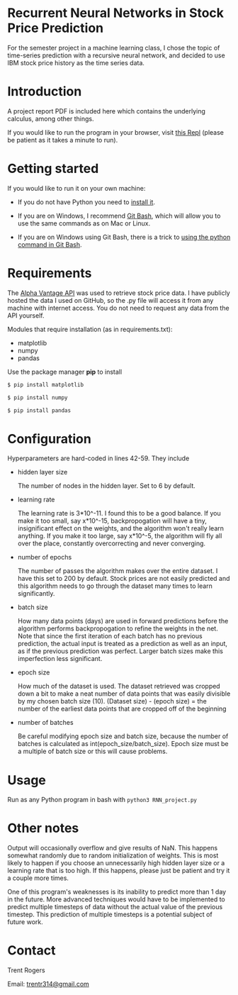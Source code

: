 # Recurrent Neural Networks in Stock Price Prediction
For the semester project in a machine learning class, I chose the topic of time-series prediction with a recursive neural network, and decided to use IBM stock price history as the time series data.

# Introduction
A project report PDF is included here which contains the underlying calculus, among other things.

If you would like to run the program in your browser, visit [this Repl](https://replit.com/@trentr314/stocksRNN?v=1) (please be patient as it takes a minute to run).

# Getting started
If you would like to run it on your own machine:

- If you do not have Python you need to [install it](https://www.tutorialsteacher.com/python/install-python).

- If you are on Windows, I recommend [Git Bash](https://gitforwindows.org/), which will allow you to use the same commands as on Mac or Linux.

- If you are on Windows using Git Bash, there is a trick to [using the python command in Git Bash](https://itecnote.com/tecnote/python-not-working-in-the-command-line-of-git-bash/).

# Requirements
The [Alpha Vantage API](https://www.alphavantage.co/) was used to retrieve stock price data.  I have publicly hosted the data I used on GitHub, so the .py file will access it from any machine with internet access.  You do not need to request any data from the API yourself.

Modules that require installation (as in requirements.txt):
- matplotlib
- numpy
- pandas

Use the package manager **pip** to install
```bash
$ pip install matplotlib
```
```bash
$ pip install numpy
```
```bash
$ pip install pandas
```

# Configuration
Hyperparameters are hard-coded in lines 42-59.  They include
- hidden layer size

  The number of nodes in the hidden layer.  Set to 6 by default.
- learning rate

  The learning rate is 3\*10^-11.  I found this to be a good balance.  If you make it too small, say x\*10^-15, backpropogation will have a tiny, insignificant effect on the weights, and the algorithm won't really learn anything.  If you make it too large, say x\*10^-5, the algorithm will fly all over the place, constantly overcorrecting and never converging.
- number of epochs

  The number of passes the algorithm makes over the entire dataset.  I have this set to 200 by default.  Stock prices are not easily predicted and this algorithm needs to go through the dataset many times to learn significantly.
- batch size

  How many data points (days) are used in forward predictions before the algorithm performs backpropogation to refine the weights in the net.  Note that since the first iteration of each batch has no previous prediction, the actual input is treated as a prediction as well as an input, as if the previous prediction was perfect.  Larger batch sizes make this imperfection less significant.
- epoch size

  How much of the dataset is used.  The dataset retrieved was cropped down a bit to make a neat number of data points that was easily divisible by my chosen batch size (10).  (Dataset size) - (epoch size) = the number of the earliest data points that are cropped off of the beginning
- number of batches

  Be careful modifying epoch size and batch size, because the number of batches is calculated as int(epoch_size/batch_size).  Epoch size must be a multiple of batch size or this will cause problems.

# Usage
Run as any Python program in bash with `python3 RNN_project.py`

# Other notes
Output will occasionally overflow and give results of NaN.  This happens somewhat randomly due to random initialization of weights.  This is most likely to happen if you choose an unnecessarily high hidden layer size or a learning rate that is too high.  If this happens, please just be patient and try it a couple more times.

One of this program's weaknesses is its inability to predict more than 1 day in the future.  More advanced techniques would have to be implemented to predict multiple timesteps of data without the actual value of the previous timestep.  This prediction of multiple timesteps is a potential subject of future work.

# Contact
Trent Rogers

Email: trentr314@gmail.com
